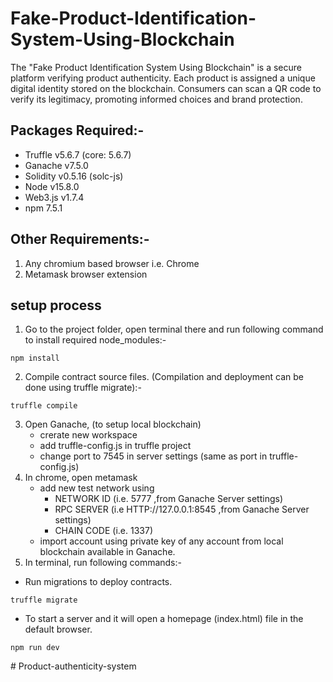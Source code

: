 # Fake-Product-Identification-System-Using-Blockchain
 The "Fake Product Identification System Using Blockchain" is a secure platform verifying product authenticity. Each product is assigned a unique digital identity stored on the blockchain. Consumers can scan a QR code to verify its legitimacy, promoting informed choices and brand protection.

## Packages Required:-
- Truffle v5.6.7 (core: 5.6.7)
- Ganache v7.5.0
- Solidity v0.5.16 (solc-js)
- Node v15.8.0
- Web3.js v1.7.4
- npm 7.5.1

## Other Requirements:-
1. Any chromium based browser i.e. Chrome 
2. Metamask browser extension
    
## setup process 

1. Go to the project folder, open terminal there and run following command to install required node_modules:-
```
npm install
```
2. Compile contract source files. (Compilation and deployment can be done using truffle migrate):-
```
truffle compile
```
3. Open Ganache, (to setup local blockchain)
    - crerate new workspace
    - add truffle-config.js  in truffle project 
    - change port to 7545 in server settings (same as port in truffle-config.js)
4. In chrome, open metamask 
   - add new test network using  
        - NETWORK ID (i.e. 5777 ,from Ganache Server settings) 
        - RPC SERVER (i.e HTTP://127.0.0.1:8545 ,from Ganache Server settings)
        - CHAIN CODE (i.e. 1337)
   - import account using private key of any account from local blockchain available in Ganache.
5. In terminal, run following commands:-
- Run migrations to deploy contracts.
```
truffle migrate
```

- To start a server and it will open a homepage (index.html) file in the default browser.
```
npm run dev 
``` 
#   P r o d u c t - a u t h e n t i c i t y - s y s t e m  
 